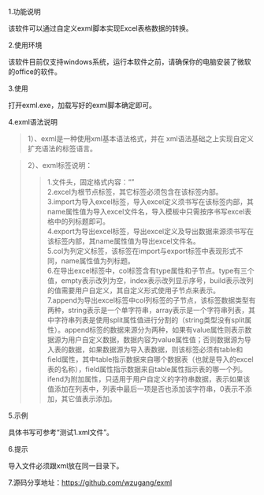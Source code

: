 <!--
author: wangzugang
date: 2016-02-08
title: 基于xml的Excel数据自动转换实现
tags: exml、Excel
category:作品
status: publish
summary:一个基于xml的Excel文件转换器
-->


1.功能说明

该软件可以通过自定义exml脚本实现Excel表格数据的转换。

2.使用环境

该软件目前仅支持windows系统，运行本软件之前，请确保你的电脑安装了微软的office的软件。

3.使用

打开exml.exe，加载写好的exml脚本确定即可。

4.exml语法说明

>1）、exml是一种使用xml基本语法格式，并在 xml语法基础之上实现自定义扩充语法的标签语言。

>2）、exml标签说明：
>>1.文件头，固定格式内容：“<?xml version="1.0" encoding="gb2312"?>”		
>>2.excel为根节点标签，其它标签必须包含在该标签内部。		
>>3.import为导入excel标签，导入excel定义须书写在该标签内部，其name属性值为导入excel文件名，导入模板中只需按序书写excel表格中的列标题即可。		
>>4.export为导出excel标签，导出excel定义及导出数据来源须书写在该标签内部，其name属性值为导出excel文件名。		
>>5.col为列定义标签，该标签在import与export标签中表现形式不同，name属性值为列标题。		
>>6.在导出excel标签中，col标签含有type属性和子节点。type有三个值，empty表示改列为空，index表示改列显示序号，build表示改列的值需要用户自定义，其自定义形式使用子节点来表示。		
>>7.append为导出excel标签中col列标签的子节点，该标签数据类型有两种，string表示是一个单字符串，array表示是一个字符串列表，其中字符串列表是使用split属性值进行分割的（string类型没有split属性）。append标签的数据来源分为两种，如果有value属性则表示数据源为用户自定义数据，数据内容为value属性值；否则数据源为导入表的数据，如果数据源为导入表数据，则该标签必须有table和field属性，其中table指示数据来自哪个数据表（也就是导入的excel表的名称），field属性指示数据来自table属性指示表的哪一个列。ifend为附加属性，只适用于用户自定义的字符串数据，表示如果该值添加在列表中，列表中最后一项是否也添加该字符串，0表示不添加，其它值表示添加。

5.示例

具体书写可参考“测试1.xml文件”。

6.提示

导入文件必须跟xml放在同一目录下。

7.源码分享地址：https://github.com/wzugang/exml



